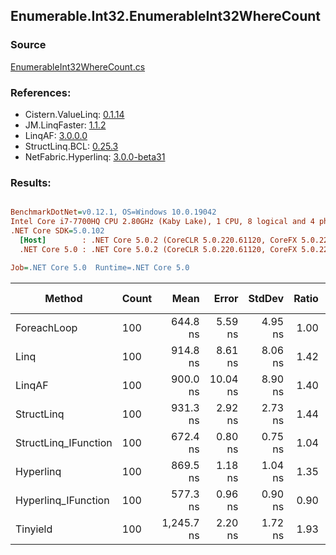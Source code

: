 ﻿## Enumerable.Int32.EnumerableInt32WhereCount

### Source
[EnumerableInt32WhereCount.cs](../LinqBenchmarks/Enumerable/Int32/EnumerableInt32WhereCount.cs)

### References:
- Cistern.ValueLinq: [0.1.14](https://www.nuget.org/packages/Cistern.ValueLinq/0.1.14)
- JM.LinqFaster: [1.1.2](https://www.nuget.org/packages/JM.LinqFaster/1.1.2)
- LinqAF: [3.0.0.0](https://www.nuget.org/packages/LinqAF/3.0.0.0)
- StructLinq.BCL: [0.25.3](https://www.nuget.org/packages/StructLinq.BCL/0.25.3)
- NetFabric.Hyperlinq: [3.0.0-beta31](https://www.nuget.org/packages/NetFabric.Hyperlinq/3.0.0-beta31)

### Results:
``` ini

BenchmarkDotNet=v0.12.1, OS=Windows 10.0.19042
Intel Core i7-7700HQ CPU 2.80GHz (Kaby Lake), 1 CPU, 8 logical and 4 physical cores
.NET Core SDK=5.0.102
  [Host]        : .NET Core 5.0.2 (CoreCLR 5.0.220.61120, CoreFX 5.0.220.61120), X64 RyuJIT
  .NET Core 5.0 : .NET Core 5.0.2 (CoreCLR 5.0.220.61120, CoreFX 5.0.220.61120), X64 RyuJIT

Job=.NET Core 5.0  Runtime=.NET Core 5.0  

```
|               Method | Count |       Mean |    Error |  StdDev | Ratio | RatioSD |  Gen 0 | Gen 1 | Gen 2 | Allocated |
|--------------------- |------ |-----------:|---------:|--------:|------:|--------:|-------:|------:|------:|----------:|
|          ForeachLoop |   100 |   644.8 ns |  5.59 ns | 4.95 ns |  1.00 |    0.00 | 0.0124 |     - |     - |      40 B |
|                 Linq |   100 |   914.8 ns |  8.61 ns | 8.06 ns |  1.42 |    0.01 | 0.0124 |     - |     - |      40 B |
|               LinqAF |   100 |   900.0 ns | 10.04 ns | 8.90 ns |  1.40 |    0.02 | 0.0124 |     - |     - |      40 B |
|           StructLinq |   100 |   931.3 ns |  2.92 ns | 2.73 ns |  1.44 |    0.01 | 0.0305 |     - |     - |      96 B |
| StructLinq_IFunction |   100 |   672.4 ns |  0.80 ns | 0.75 ns |  1.04 |    0.01 | 0.0124 |     - |     - |      40 B |
|            Hyperlinq |   100 |   869.5 ns |  1.18 ns | 1.04 ns |  1.35 |    0.01 | 0.0124 |     - |     - |      40 B |
|  Hyperlinq_IFunction |   100 |   577.3 ns |  0.96 ns | 0.90 ns |  0.90 |    0.01 | 0.0124 |     - |     - |      40 B |
|             Tinyield |   100 | 1,245.7 ns |  2.20 ns | 1.72 ns |  1.93 |    0.01 | 0.1087 |     - |     - |     344 B |
